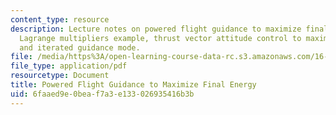 ```yaml
---
content_type: resource
description: Lecture notes on powered flight guidance to maximize final energy, a
  Lagrange multipliers example, thrust vector attitude control to maximize total energy,
  and iterated guidance mode.
file: /media/https%3A/open-learning-course-data-rc.s3.amazonaws.com/16-346-astrodynamics-fall-2008/6faaed9e0beaf7a3e133026935416b3b_lec_32.pdf
file_type: application/pdf
resourcetype: Document
title: Powered Flight Guidance to Maximize Final Energy
uid: 6faaed9e-0bea-f7a3-e133-026935416b3b
---
```


